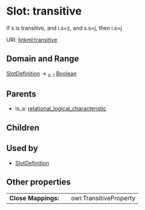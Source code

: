 
# Slot: transitive


If s is transitive, and i.s=z, and s.s=j, then i.s=j

URI: [linkml:transitive](https://w3id.org/linkml/transitive)


## Domain and Range

[SlotDefinition](SlotDefinition.md) &#8594;  <sub>0..1</sub> [Boolean](types/Boolean.md)

## Parents

 *  is_a: [relational_logical_characteristic](relational_logical_characteristic.md)

## Children


## Used by

 * [SlotDefinition](SlotDefinition.md)

## Other properties

|  |  |  |
| --- | --- | --- |
| **Close Mappings:** | | owl:TransitiveProperty |

